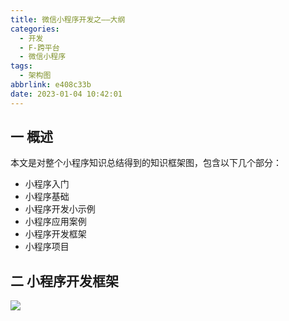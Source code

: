 ```yaml
---
title: 微信小程序开发之——大纲
categories:
  - 开发
  - F-跨平台
  - 微信小程序
tags:
  - 架构图
abbrlink: e408c33b
date: 2023-01-04 10:42:01
---
```

## 一 概述

本文是对整个小程序知识总结得到的知识框架图，包含以下几个部分：

* 小程序入门
* 小程序基础
* 小程序开发小示例
* 小程序应用案例
* 小程序开发框架
* 小程序项目

<!--more-->

## 二 小程序开发框架
![][1]


[1]:https://jsd.onmicrosoft.cn/gh/PGzxc/CDN/blog-wechat/wechat-all-xmind-struct.png